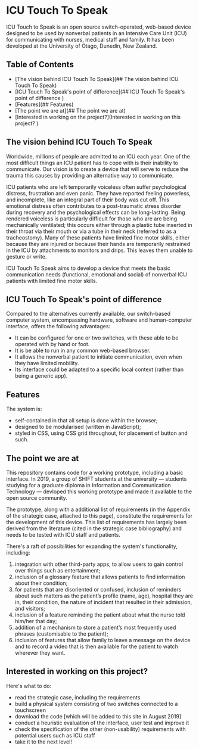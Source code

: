 ICU Touch To Speak
==================

ICU Touch to Speak is an open source switch-operated, web-based device designed to be used by nonverbal patients in an Intensive Care Unit (ICU) for communicating with nurses, medical staff and family. It has been developed at the University of Otago, Dunedin, New Zealand.   

## Table of Contents

* [The vision behind ICU Touch To Speak](## The vision behind ICU Touch To Speak)
* [ICU Touch To Speak's point of difference](## ICU Touch To Speak's point of difference )
* [Features](## Features)
* [The point we are at](## The point we are at)
* [Interested in working on the project?](Interested in working on this project? )

## The vision behind ICU Touch To Speak
Worldwide, millions of people are admitted to an ICU each year. One of the most difficult things an ICU patient has to cope with is their inability to communicate. Our vision is to create a device that will serve to reduce the trauma this causes by providing an alternative way to communicate. 

ICU patients who are left temporarily voiceless often suffer psychological distress, frustration and even panic.  They have reported feeling powerless, and incomplete, like an integral part of their body was cut off. This emotional distress often contributes to a  post-traumatic stress disorder during recovery and the psychological effects can be long-lasting. Being rendered voiceless is particularly difficult for those who are are being mechanically ventilated; this occurs either through a plastic tube inserted in their throat via their mouth or via a tube in their neck (referred to as a tracheostomy). Many of these patients have limited fine motor skills, either because they are injured or because their hands are temporarily restrained in the ICU by attachments to monitors and drips. This leaves them unable to gesture or write.

ICU Touch To Speak aims to develop a device that meets the basic communication needs (functional, emotional and social) of nonverbal ICU patients with limited fine motor skills.

## ICU Touch To Speak's point of difference 
Compared to the alternatives currently available, our switch-based computer system, encompassing hardware, software and human-computer interface, offers the following advantages:
* It can be configured for one or two switches, with these able to be operated with by hand or foot.
* It is be able to run in any common web-based browser.
* It allows the nonverbal patient to initiate communication, even when they have limited mobility.
* Its interface could be adapted to a specific local context (rather than being a generic app). 

## Features
The system is:
* self-contained in that all setup is done within the browser;
* designed to be modularised (written in JavaScript);
* styled in CSS, using CSS grid throughout, for placement of button and such.

## The point we are at
This repository contains code for a working prototype, including a basic interface. In 2019, a group of SHIFT students at the university — students studying for a graduate diploma in Information and Communication Technology — devloped this working prototype and made it available to the open source community. 

The prototype, along with a additional list of requirements (in the Appendix of the strategic case, attached to this page), constitute the requirements for the development of this device. This list of requirements has largely been derived from the literature (cited in the strategic case bibliography) and needs to be tested with ICU staff and patients. 
 
There's a raft of possibilities for expanding the system's functionality, including:

1.	integration with other third-party apps, to allow users to gain control over things such as entertainment; 
2.	inclusion of a glossary feature that allows patients to find information about their condition;
3.	for patients that are disoriented or confused, inclusion of reminders about such matters as the patient’s profile (name, age), hospital they are in, their condition, the nature of incident that resulted in their admission, and visitors;
4.	inclusion of a feature reminding the patient about what the nurse told him/her that day;
5.	addition of a mechanism to store a patient’s most frequently used phrases (customisable to the patient);
6.	inclusion of features that allow family to leave a message on the device and to record a video that is then available for the patient to watch wherever they want.

## Interested in working on this project? 
Here's what to do:
* read the strategic case, including the requirements
* build a physical system consisting of two switches connected to a touchscreen
* download the code [which will be added to this site in August 2019]
* conduct a heuristic evaluation of the interface, user test and improve it
* check the specification of the other (non-usability) requirements with potential users such as ICU staff
* take it to the next level!

